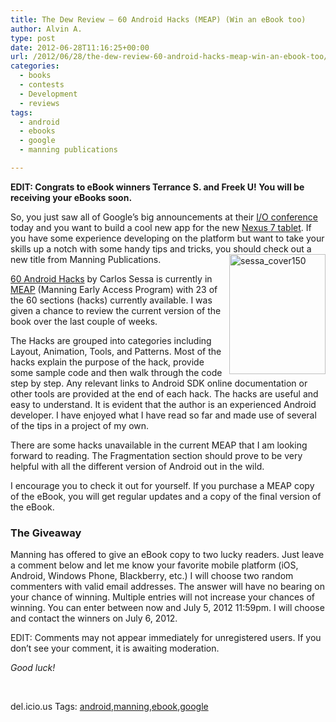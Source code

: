 ```yaml
---
title: The Dew Review – 60 Android Hacks (MEAP) (Win an eBook too)
author: Alvin A.
type: post
date: 2012-06-28T11:16:25+00:00
url: /2012/06/28/the-dew-review-60-android-hacks-meap-win-an-ebook-too/
categories:
  - books
  - contests
  - Development
  - reviews
tags:
  - android
  - ebooks
  - google
  - manning publications

---
```

**EDIT: Congrats to eBook winners Terrance S. and Freek U! You will be receiving your eBooks soon.**

So, you just saw all of Google’s big announcements at their <a href="https://developers.google.com/events/io/" target="_blank">I/O conference</a> today and you want to build a cool new app for the new <a href="https://play.google.com/store/devices/details?id=nexus_7_8gb" target="_blank">Nexus 7 tablet</a>. If you have some experience developing on the platform but want to take your skills up a notch with some handy tips and tricks, you should check out a new title from Manning Publications.[<img loading="lazy" decoding="async" style="background-image: none; margin: 0px 0px 0px 8px; padding-left: 0px; padding-right: 0px; display: inline; float: right; padding-top: 0px; border-width: 0px;" title="sessa_cover150" src="/wp-content/uploads/sessa_cover150_thumb.jpg" alt="sessa_cover150" width="154" height="192" align="right" border="0" />][1]

<a href="http://manning.com/sessa/" target="_blank">60 Android Hacks</a> by Carlos Sessa is currently in <a href="http://manning.com/about/meap.html#meapfaq" target="_blank">MEAP</a> (Manning Early Access Program) with 23 of the 60 sections (hacks) currently available. I was given a chance to review the current version of the book over the last couple of weeks.

The Hacks are grouped into categories including Layout, Animation, Tools, and Patterns. Most of the hacks explain the purpose of the hack, provide some sample code and then walk through the code step by step. Any relevant links to Android SDK online documentation or other tools are provided at the end of each hack. The hacks are useful and easy to understand. It is evident that the author is an experienced Android developer. I have enjoyed what I have read so far and made use of several of the tips in a project of my own.

There are some hacks unavailable in the current MEAP that I am looking forward to reading. The Fragmentation section should prove to be very helpful with all the different version of Android out in the wild.

I encourage you to check it out for yourself. If you purchase a MEAP copy of the eBook, you will get regular updates and a copy of the final version of the eBook.

### The Giveaway

Manning has offered to give an eBook copy to two lucky readers. Just leave a comment below and let me know your favorite mobile platform (iOS, Android, Windows Phone, Blackberry, etc.) I will choose two random commenters with valid email addresses. The answer will have no bearing on your chance of winning. Multiple entries will not increase your chances of winning. You can enter between now and July 5, 2012 11:59pm. I will choose and contact the winners on July 6, 2012.

EDIT: Comments may not appear immediately for unregistered users. If you don&#8217;t see your comment, it is awaiting moderation.

_Good luck!_

&nbsp;

<div id="scid:0767317B-992E-4b12-91E0-4F059A8CECA8:ed13e1a3-503e-4cdc-bb63-4a43632eacf1" class="wlWriterEditableSmartContent" style="margin: 0px; display: inline; float: none; padding: 0px;">
  del.icio.us Tags: <a href="http://del.icio.us/popular/android" rel="tag">android</a>,<a href="http://del.icio.us/popular/manning" rel="tag">manning</a>,<a href="http://del.icio.us/popular/ebook" rel="tag">ebook</a>,<a href="http://del.icio.us/popular/google" rel="tag">google</a>
</div>

 [1]: /wp-content/uploads/sessa_cover150.jpg